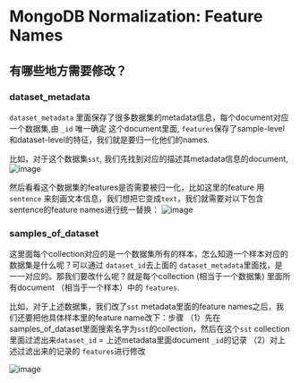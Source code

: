 # MongoDB Normalization: Feature Names


## 有哪些地方需要修改？


### dataset_metadata
`dataset_metadata` 里面保存了很多数据集的metadata信息，每个document对应一个数据集,由 `_id` 唯一确定
这个document里面, `features`保存了sample-level和dataset-level的特征，我们就是要归一化他们的names.

比如，对于这个数据集`sst`, 我们先找到对应的描述其metadata信息的document,
![image](https://user-images.githubusercontent.com/59123869/155820388-f0c34705-dc05-411a-bbfa-c5e3dbd236c9.png)

然后看看这个数据集的features是否需要被归一化，比如这里的feature 用 `sentence` 来刻画文本信息，我们想把它变成`text`，我们就需要对以下包含 sentence的feature names进行统一替换：
![image](https://user-images.githubusercontent.com/59123869/155820453-f1e96071-a61e-440d-b599-28862d10b5df.png)





### samples_of_dataset
这里面每个collection对应的是一个数据集所有的样本，怎么知道一个样本对应的数据集是什么呢？可以通过 `dataset_id`去上面的 `dataset_metadata`里面找，是
一一对应的。那我们要改什么呢？就是每个collection (相当于一个数据集) 里面所有document （相当于一个样本）中的  `features`.

比如，对于上述数据集，我们改了`sst` metadata里面的feature names之后，我们还要把他具体样本里的feature name改下：步骤
（1）先在samples_of_dataset里面搜索名字为`sst`的collection，然后在这个`sst` collection里面过滤出来`dataset_id` = 上述metadata里面document `_id`的记录
（2）对上述过滤出来的记录的 `features`进行修改



![image](https://user-images.githubusercontent.com/59123869/155820567-be75cb0a-ca35-41c6-b274-1ccc7d364a0e.png)


